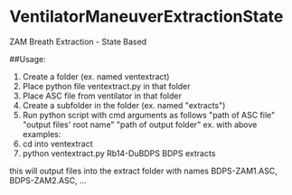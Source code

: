 # VentilatorManeuverExtractionState
ZAM Breath Extraction - State Based

##Usage:
1. Create a folder (ex. named ventextract)
2. Place python file ventextract.py in that folder
3. Place ASC file from ventilator in that folder
4. Create a subfolder in the folder (ex. named "extracts")
5. Run python script with cmd arguments as follows "path of ASC file" "output files' root name" "path of output folder"
ex. with above examples:
1. cd into ventextract
2. python ventextract.py Rb14-DuBDPS BDPS extracts 

this will output files into the extract folder with names BDPS-ZAM1.ASC, BDPS-ZAM2.ASC, ...

